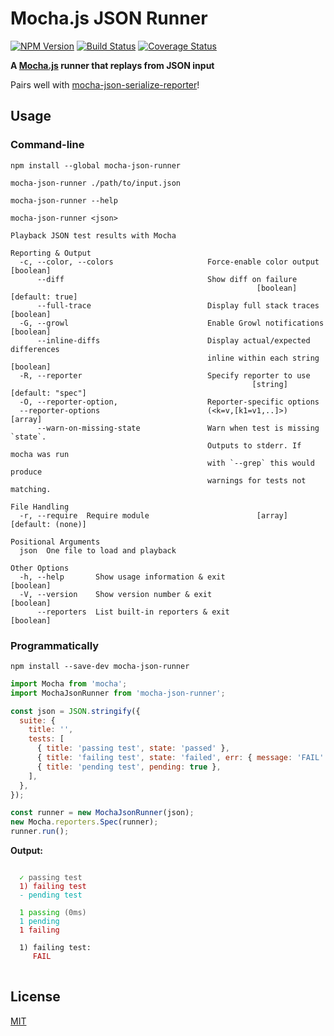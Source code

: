 # Mocha.js JSON Runner

[![NPM Version](https://img.shields.io/npm/v/mocha-json-runner.svg)](https://www.npmjs.com/package/mocha-json-runner)
[![Build Status](https://github.com/plasticrake/mocha-json-runner/actions/workflows/ci.yml/badge.svg?branch=master)](https://github.com/plasticrake/mocha-json-runner/actions/workflows/ci.yml?query=branch%3Amaster)
[![Coverage Status](https://coveralls.io/repos/github/plasticrake/mocha-json-runner/badge.svg?branch=master)](https://coveralls.io/github/plasticrake/mocha-json-runner?branch=master)

**A [Mocha.js](https://mochajs.org/) runner that replays from JSON input**

Pairs well with [mocha-json-serialize-reporter](https://github.com/plasticrake/mocha-json-serialize-reporter)!

## Usage

### Command-line

```shell
npm install --global mocha-json-runner
```

```shell
mocha-json-runner ./path/to/input.json
```

```shell
mocha-json-runner --help
```

```text
mocha-json-runner <json>

Playback JSON test results with Mocha

Reporting & Output
  -c, --color, --colors                     Force-enable color output  [boolean]
      --diff                                Show diff on failure
                                                       [boolean] [default: true]
      --full-trace                          Display full stack traces  [boolean]
  -G, --growl                               Enable Growl notifications [boolean]
      --inline-diffs                        Display actual/expected differences
                                            inline within each string  [boolean]
  -R, --reporter                            Specify reporter to use
                                                      [string] [default: "spec"]
  -O, --reporter-option,                    Reporter-specific options
  --reporter-options                        (<k=v,[k1=v1,..]>)           [array]
      --warn-on-missing-state               Warn when test is missing `state`.
                                            Outputs to stderr. If mocha was run
                                            with `--grep` this would produce
                                            warnings for tests not matching.

File Handling
  -r, --require  Require module                        [array] [default: (none)]

Positional Arguments
  json  One file to load and playback

Other Options
  -h, --help       Show usage information & exit                       [boolean]
  -V, --version    Show version number & exit                          [boolean]
      --reporters  List built-in reporters & exit                      [boolean]
```

### Programmatically

```shell
npm install --save-dev mocha-json-runner
```

```js
import Mocha from 'mocha';
import MochaJsonRunner from 'mocha-json-runner';

const json = JSON.stringify({
  suite: {
    title: '',
    tests: [
      { title: 'passing test', state: 'passed' },
      { title: 'failing test', state: 'failed', err: { message: 'FAIL' } },
      { title: 'pending test', pending: true },
    ],
  },
});

const runner = new MochaJsonRunner(json);
new Mocha.reporters.Spec(runner);
runner.run();
```

**Output:**

<!-- markdownlint-disable MD033 -->
<pre>
<code>
<span style="color:#0A0">  ✓</span><span style="color:#555"> passing test</span>
<span style="color:#A00">  1) failing test</span>
<span style="color:#0AA">  - pending test</span>

<span style="color:#5F5"> </span><span style="color:#0A0"> 1 passing</span><span style="color:#555"> (0ms)</span>
<span style="color:#0AA"> </span><span style="color:#0AA"> 1 pending</span>
<span style="color:#A00">  1 failing</span>

<span>  1) failing test:</span>
<span style="color:#A00">     FAIL</span><span style="color:#555"></span>
</code>
</pre>
<!-- markdownlint-enable MD033 -->

## License

[MIT](LICENSE)
